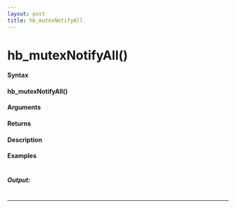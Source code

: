 ```yaml
---
layout: post
title: hb_mutexNotifyAll
---
```


# hb_mutexNotifyAll()


#### Syntax

#### hb_mutexNotifyAll()

#### Arguments

#### Returns

#### Description

#### Examples

```

```

##### Output:

```

```

---
